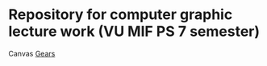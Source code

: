 # Repository for computer graphic lecture work (VU MIF PS 7 semester)

Canvas
[Gears](https://www.mantasptr.github.io/computer-graphics/homework/09-17/page.html)
